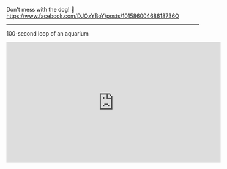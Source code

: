 Don't mess with the dog! 🤔
https://www.facebook.com/DJOzYBoY/posts/10158600468618736O

---

100-second loop of an aquarium

<iframe width="560" height="315" src="https://www.youtube.com/embed/KLMhVJlOb3E?start=3" title="YouTube video player" frameborder="0" allow="accelerometer; autoplay; clipboard-write; encrypted-media; gyroscope; picture-in-picture" allowfullscreen></iframe>